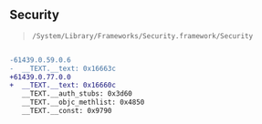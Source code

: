 ## Security

> `/System/Library/Frameworks/Security.framework/Security`

```diff

-61439.0.59.0.6
-  __TEXT.__text: 0x16663c
+61439.0.77.0.0
+  __TEXT.__text: 0x16660c
   __TEXT.__auth_stubs: 0x3d60
   __TEXT.__objc_methlist: 0x4850
   __TEXT.__const: 0x9790

```

